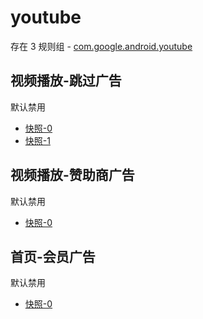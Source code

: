 # youtube

存在 3 规则组 - [com.google.android.youtube](/src/apps/com.google.android.youtube.ts)

## 视频播放-跳过广告

默认禁用

- [快照-0](https://i.gkd.li/import/12565261)
- [快照-1](https://i.gkd.li/import/13705106)

## 视频播放-赞助商广告

默认禁用

- [快照-0](https://i.gkd.li/import/12877346)

## 首页-会员广告

默认禁用

- [快照-0](https://i.gkd.li/import/12877357)
